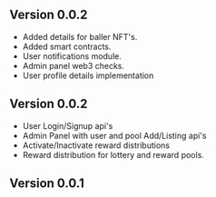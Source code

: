 ## Version 0.0.2
* Added details for baller NFT's.
* Added smart contracts.
* User notifications module.
* Admin panel web3 checks.
* User profile details implementation

## Version 0.0.2
* User Login/Signup api's
* Admin Panel with user and pool Add/Listing api's
* Activate/Inactivate reward distributions
* Reward distribution for lottery and reward pools.

## Version 0.0.1